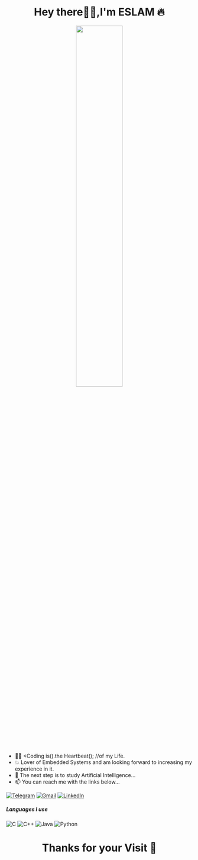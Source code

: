 <h1 align= "center"><b>Hey there🙋‍♂️,I'm ESLAM 🔥</b></h1>
<p align="center"><img width=50% src="https://laurencteffeau.files.wordpress.com/2020/07/firecomputergliphy.gif?w=480"></p>


- 👨‍💻 <Coding is().the Heartbeat(); //of my Life.
- 💥 Lover of Embedded Systems and am looking forward to increasing my experience in it.
- 🤔 The next step is to study Artificial Intelligence... 
- :mailbox: You can reach me with the links below...

[![Telegram](https://img.shields.io/badge/-TELEGRAM-2CA5E0?style=for-the-badge&logo=telegram&logoColor=white)](https://t.me/eslamhosny97)
[![Gmail](https://img.shields.io/badge/-GMAIL-D14836?style=for-the-badge&logo=gmail&logoColor=white)](mailto:eslamhosny600@gmail.com)
[![LinkedIn](https://img.shields.io/badge/-LINKEDIN-0077B5?style=for-the-badge&logo=linkedin&logoColor=white)](https://www.linkedin.com/in/eslam-selim-038615200)

##### Languages I use

![C](https://img.shields.io/badge/-C-000000?style=flat&logo=c)
![C++](https://img.shields.io/badge/-C++-000000?style=flat&logo=c%2B%2B)
![Java](https://img.shields.io/badge/-Java-000000?style=flat&logo=java)
![Python](https://img.shields.io/badge/-Python-000000?style=flat&logo=python)

<h1 align= "center"><b>Thanks for your Visit 💚 </b></h1>
